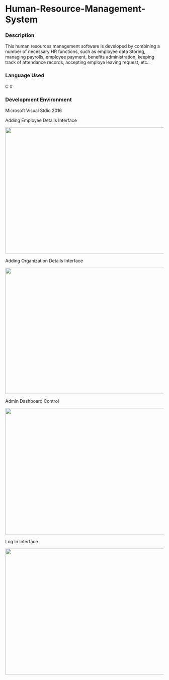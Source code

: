 
# Human-Resource-Management-System
<!DOCTYPE html>
<html>
<body>
<h3>Description</h3>
<p>This human resources management software is developed by combining a number of necessary HR functions, such as employee data Storing, managing payrolls, employee payment, benefits administration, keeping track of attendance records, accepting employe leaving request, etc..</p>
<h3>Language Used</h3>
  <p>C #</p>
<h3>Development Environment </h3>
  <p>Microsoft Visual Stdio 2016</p>
  <p>Adding Employee Details Interface </p>
  <img src="https://i.imgur.com/1uaZMG3.png" width="600" height="400">
  <p>Adding Organization Details Interface</p>
  <img src="https://i.imgur.com/GhBUqRZ.png" width="600" height="400">
  <p>Admin Dashboard Control</p>
  <img src="https://i.imgur.com/Tvs8pkh.png" width="600" height="400">
  <p>Log In Interface</p>
  <img src="https://i.imgur.com/DzdFZLc.png" width="600" height="400">
  
</body>
</html>

